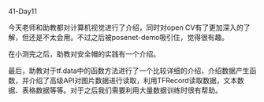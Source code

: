 41-Day11

今天老师和助教都对计算机视觉进行了介绍，同时对open CV有了更加深入的了解，但还是不太会用。不过之后被posenet-demo吸引住，觉得很有趣。

在小测完之后，助教对安全帽的实践有一个介绍。

最后，助教对于tf.data中的函数方法进行了一个比较详细的介绍，介绍数据产生函数，并介绍了高级API对图片数据进行读取，利用TFRecord读取数据，文本数据、表格数据等等。对于之后我们需要利用大量数据训练时很有帮助。